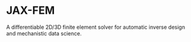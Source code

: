 # JAX-FEM

A differentiable 2D/3D finite element solver for automatic inverse design and mechanistic data science.

